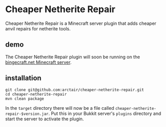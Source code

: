 # Cheaper Netherite Repair

Cheaper Netherite Repair is a Minecraft server plugin that adds cheaper anvil repairs for netherite tools.

## demo

The Cheaper Netherite Repair plugin will soon be running on the [bingecraft.net Minecraft server](https://bingecraft.net).


## installation

```
git clone git@github.com:arctair/cheaper-netherite-repair.git
cd cheaper-netherite-repair
mvn clean package
```

In the `target` directory there will now be a file called `cheaper-netherite-repair-$version.jar`. Put this in your Bukkit
server's `plugins` directory and start the server to activate the plugin.
